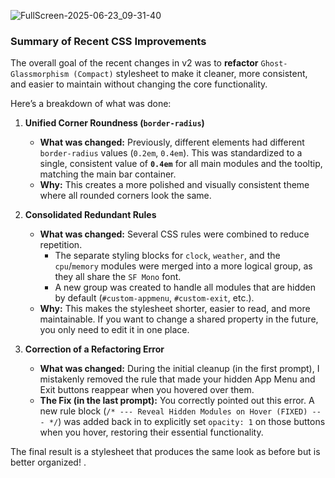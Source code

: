 ![FullScreen-2025-06-23_09-31-40](https://github.com/user-attachments/assets/1a91025c-fb85-4908-8b5b-d022e0762515)

### Summary of Recent CSS Improvements

The overall goal of the recent changes in v2 was to **refactor** `Ghost-Glassmorphism (Compact)` stylesheet to make it cleaner, more consistent, and easier to maintain without changing the core functionality.

Here’s a breakdown of what was done:

1.  **Unified Corner Roundness (`border-radius`)**
    *   **What was changed:** Previously, different elements had different `border-radius` values (`0.2em`, `0.4em`). This was standardized to a single, consistent value of **`0.4em`** for all main modules and the tooltip, matching the main bar container.
    *   **Why:** This creates a more polished and visually consistent theme where all rounded corners look the same.

2.  **Consolidated Redundant Rules**
    *   **What was changed:** Several CSS rules were combined to reduce repetition.
        *   The separate styling blocks for `clock`, `weather`, and the `cpu`/`memory` modules were merged into a more logical group, as they all share the `SF Mono` font.
        *   A new group was created to handle all modules that are hidden by default (`#custom-appmenu`, `#custom-exit`, etc.).
    *   **Why:** This makes the stylesheet shorter, easier to read, and more maintainable. If you want to change a shared property in the future, you only need to edit it in one place.

3.  **Correction of a Refactoring Error**
    *   **What was changed:** During the initial cleanup (in the first prompt), I mistakenly removed the rule that made your hidden App Menu and Exit buttons reappear when you hovered over them.
    *   **The Fix (in the last prompt):** You correctly pointed out this error. A new rule block (`/* --- Reveal Hidden Modules on Hover (FIXED) --- */`) was added back in to explicitly set `opacity: 1` on those buttons when you hover, restoring their essential functionality.

The final result is a stylesheet that produces the same look as before but is better organized!
.
